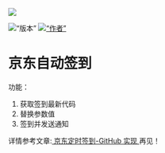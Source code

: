 <p align =“ center”> 
    <img src =“ https://cdn.jsdelivr.net/gh/ruicky/ruicky.github.io/2020/06/05/jd-sign/0.png”> 
</ p> 

<p align =“ center”> 
    <img alt =“版本” src =“ https://img.shields.io/badge/release-0.0.1-blue” /> 
    <a href="https://github.com/ruicky"> 
        <img alt =“作者” src =“ https://img.shields.io/badge/author-ruicky-blueviolet” /> 
    </a> 
</ p> 

#  京东自动签到 
功能： 
1.  获取签到最新代码 
2.  替换参数值 
3.  签到并发送通知 

详情参考文章:[ 京东定时签到-GitHub 实现 ](https://ruicky.me/2020/06/05/jd-sign/) 
再见！ 


